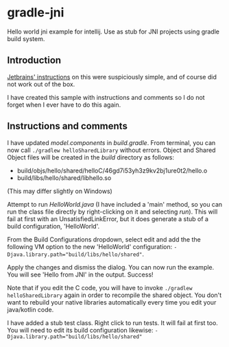 # gradle-jni
Hello world jni example for intellij. Use as stub for JNI projects using gradle build system.

## Introduction

[Jetbrains' instructions](https://www.jetbrains.com/help/idea/setting-up-jni-development-in-gradle-project.html) on this were suspiciously simple, and of course did not work out of the box.

I have created this sample with instructions and comments so I do not forget when I ever have to do this again.

## Instructions and comments

I have updated *model.components* in *build.gradle*. From terminal, you can now call `./gradlew helloSharedLibrary` without errors. Object and Shared Object files will be created in the *build* directory as follows:
* build/objs/hello/shared/helloC/46gd7i53yh3z9kv2bj1ure0t2/hello.o
* build/libs/hello/shared/libhello.so

(This may differ slightly on Windows)

Attempt to run *HelloWorld.java* (I have included a 'main' method, so you can run the class file directly by right-clicking on it and selecting *run*). This will fail at first with an UnsatisfiedLinkError, but it does generate a stub of a build configuration, 'HelloWorld'.

From the Build Configurations dropdown, select edit and add the the following VM option to the new 'HelloWorld' configuration: `-Djava.library.path="build/libs/hello/shared"`.

Apply the changes and dismiss the dialog. You can now run the example. You will see 'Hello from JNI' in the output. Success!

Note that if you edit the C code, you will have to invoke `./gradlew helloSharedLibrary` again in order to recompile the shared object. You don't want to rebuild your native libraries automatically every time you edit your java/kotlin code.

I have added a stub test class. Right click to run tests. It will fail at first too.
You will need to edit its build configuration likewise: `-Djava.library.path="build/libs/hello/shared"`

